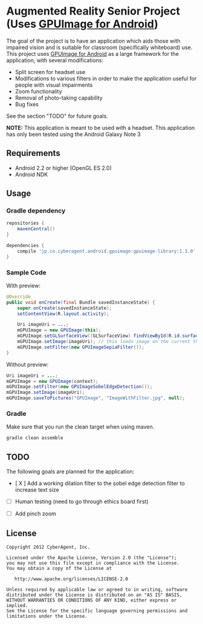 # Augmented Reality Senior Project (Uses [GPUImage for Android](https://github.com/CyberAgent/android-gpuimage))

The goal of the project is to have an application which aids those with impaired vision and is suitable for classroom (specifically whiteboard) use.
This project uses [GPUImage for Android](https://github.com/CyberAgent/android-gpuimage) as a large framework for the application, with several modifications:

- Split screen for headset use
- Modifications to various filters in order to make the application useful for people with visual impairments
- Zoom functionality
- Removal of photo-taking capability
- Bug fixes

See the section "TODO" for future goals.

**NOTE:** This application is meant to be used with a headset. This application has only been tested using the Android Galaxy Note 3


## Requirements
* Android 2.2 or higher (OpenGL ES 2.0)
* Android NDK

## Usage

### Gradle dependency

```groovy
repositories {
    mavenCentral()
}

dependencies {
    compile 'jp.co.cyberagent.android.gpuimage:gpuimage-library:1.3.0'
}
```

### Sample Code
With preview:

```java
@Override
public void onCreate(final Bundle savedInstanceState) {
    super.onCreate(savedInstanceState);
    setContentView(R.layout.activity);

    Uri imageUri = ...;
    mGPUImage = new GPUImage(this);
    mGPUImage.setGLSurfaceView((GLSurfaceView) findViewById(R.id.surfaceView));
    mGPUImage.setImage(imageUri); // this loads image on the current thread, should be run in a thread
    mGPUImage.setFilter(new GPUImageSepiaFilter());
}
```

Without preview:

```java
Uri imageUri = ...;
mGPUImage = new GPUImage(context);
mGPUImage.setFilter(new GPUImageSobelEdgeDetection());
mGPUImage.setImage(imageUri);
mGPUImage.saveToPictures("GPUImage", "ImageWithFilter.jpg", null);
```

### Gradle
Make sure that you run the clean target when using maven.

```groovy
gradle clean assemble
```

## TODO
The following goals are planned for the application:
- [ X ] Add a working dilation filter to the sobel edge detection filter to increase text size
- [ ] Human testing (need to go through ethics board first)
- [ ] Add pinch zoom


## License
    Copyright 2012 CyberAgent, Inc.

    Licensed under the Apache License, Version 2.0 (the "License");
    you may not use this file except in compliance with the License.
    You may obtain a copy of the License at

       http://www.apache.org/licenses/LICENSE-2.0

    Unless required by applicable law or agreed to in writing, software
    distributed under the License is distributed on an "AS IS" BASIS,
    WITHOUT WARRANTIES OR CONDITIONS OF ANY KIND, either express or implied.
    See the License for the specific language governing permissions and
    limitations under the License.
